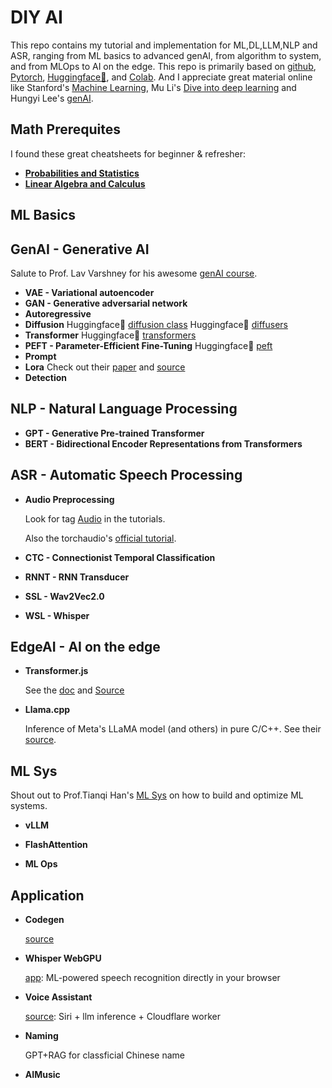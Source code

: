 # DIY AI

This repo contains my tutorial and implementation for ML,DL,LLM,NLP and ASR, ranging from ML basics to advanced genAI, from algorithm to system, and from MLOps to AI on the edge.
This repo is primarily based on [github](https://github.com), [Pytorch](https://pytorch.org), [Huggingface🤗](https://huggingface.co), and [Colab](https://colab.research.google.com). And I appreciate great material online like Stanford's [Machine Learning](https://cs229.stanford.edu/), Mu Li's [Dive into deep learning](https://d2l.ai/) and Hungyi Lee's [genAI](https://speech.ee.ntu.edu.tw/~hylee/genai/2024-spring.php).

## Math Prerequites

I found these great cheatsheets for beginner & refresher:

- **[Probabilities and Statistics](https://stanford.edu/~shervine/teaching/cs-229/refresher-probabilities-statistics)**
- **[Linear Algebra and Calculus](https://stanford.edu/~shervine/teaching/cs-229/refresher-algebra-calculus)**

## ML Basics

## GenAI - Generative AI

Salute to Prof. Lav Varshney for his awesome [genAI course](https://courses.grainger.illinois.edu/ECE598LV/sp2022/).

- **VAE - Variational autoencoder**
- **GAN - Generative adversarial network**
- **Autoregressive**
- **Diffusion**
    Huggingface🤗 [diffusion class](https://github.com/huggingface/diffusion-models-class)
    Huggingface🤗 [diffusers](https://github.com/huggingface/diffusers)
- **Transformer**
    Huggingface🤗 [transformers](https://github.com/huggingface/transformers)
- **PEFT - Parameter-Efficient Fine-Tuning**
    Huggingface🤗 [peft](https://github.com/huggingface/peft)
- **Prompt**
- **Lora**
    Check out their [paper](https://arxiv.org/abs/2106.09685) and [source](https://github.com/microsoft/LoRA)
- **Detection**

## NLP - Natural Language Processing

- **GPT - Generative Pre-trained Transformer**
- **BERT - Bidirectional Encoder Representations from Transformers**

## ASR - Automatic Speech Processing

- **Audio Preprocessing**

    Look for tag [Audio](https://pytorch.org/tutorials/index.html) in the tutorials.

    Also the torchaudio's [official tutorial](https://pytorch.org/tutorials/beginner/audio_preprocessing_tutorial.html).

- **CTC - Connectionist Temporal Classification**
- **RNNT - RNN Transducer**
- **SSL - Wav2Vec2.0**
- **WSL - Whisper**

## EdgeAI - AI on the edge

- **Transformer.js**

    See the [doc](https://xenova.github.io/transformers.js/) and [Source](https://github.com/xenova/transformers.js)

- **Llama.cpp**

    Inference of Meta's LLaMA model (and others) in pure C/C++. See their [source](https://github.com/ggerganov/llama.cpp).

## ML Sys

Shout out to Prof.Tianqi Han's [ML Sys](https://catalyst.cs.cmu.edu/15-884-mlsys-sp21/) on how to build and optimize ML systems.

- **vLLM**

- **FlashAttention**

- **ML Ops**

## Application

- **Codegen**

    [source](https://github.com/salesforce/CodeGen)

- **Whisper WebGPU**

    [app](https://huggingface.co/spaces/Xenova/whisper-webgpu): ML-powered speech recognition directly in your browser

- **Voice Assistant**

    [source](https://github.com/fatwang2/siri-ultra): Siri + llm inference + Cloudflare worker

- **Naming**

    GPT+RAG for classficial Chinese name
- **AIMusic**
